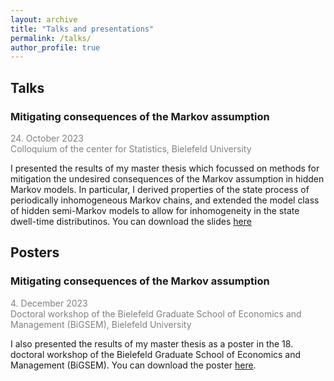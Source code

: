 ```yaml
---
layout: archive
title: "Talks and presentations"
permalink: /talks/
author_profile: true
---
```


## Talks

### Mitigating consequences of the Markov assumption

<span style="color:grey">24. October 2023<br>
Colloquium of the center for Statistics, Bielefeld University
</span>

I presented the results of my master thesis which focussed on methods for mitigation the undesired consequences of the Markov assumption in hidden Markov models. In particular, I derived properties of the state process of periodically inhomogeneous Markov chains, and extended the model class of hidden semi-Markov models to allow for inhomogeneity in the state dwell-time distributinos. You can download the slides [here](../files/slides_ZeSt.pdf)


## Posters

### Mitigating consequences of the Markov assumption

<span style="color:grey">4. December 2023<br>
Doctoral workshop of the Bielefeld Graduate School of Economics and Management (BiGSEM), Bielefeld University
</span>

I also presented the results of my master thesis as a poster in the 18. doctoral workshop of the Bielefeld Graduate School of Economics and Management (BiGSEM). You can download the poster [here](../files/Poster_BIGSEM_workshop_Koslik.pdf).


